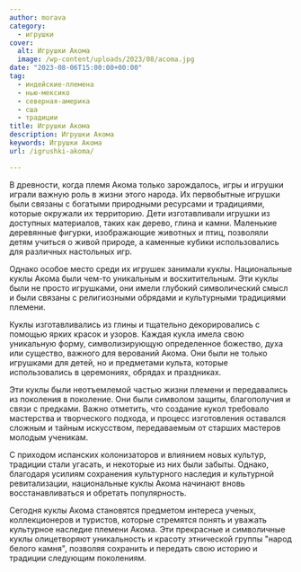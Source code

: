 ```yaml
---
author: morava
category:
  - игрушки
cover:
  alt: Игрушки Акома
  image: /wp-content/uploads/2023/08/acoma.jpg
date: "2023-08-06T15:00:00+00:00"
tag:
  - индейские-племена
  - нью-мексико
  - северная-америка
  - сша
  - традиции
title: Игрушки Акома
description: Игрушки Акома
keywords: Игрушки Акома
url: /igrushki-akoma/

---
```

В древности, когда племя Акома только зарождалось, игры и игрушки играли важную роль в жизни этого народа. Их первобытные игрушки были связаны с богатыми природными ресурсами и традициями, которые окружали их территорию. Дети изготавливали игрушки из доступных материалов, таких как дерево, глина и камни. Маленькие деревянные фигурки, изображающие животных и птиц, позволяли детям учиться о живой природе, а каменные кубики использовались для различных настольных игр.

Однако особое место среди их игрушек занимали куклы. Национальные куклы Акома были чем-то уникальным и восхитительным. Эти куклы были не просто игрушками, они имели глубокий символический смысл и были связаны с религиозными обрядами и культурными традициями племени.

Куклы изготавливались из глины и тщательно декорировались с помощью ярких красок и узоров. Каждая кукла имела свою уникальную форму, символизирующую определенное божество, духа или существо, важного для верований Акома. Они были не только игрушками для детей, но и предметами культа, которые использовались в церемониях, обрядах и праздниках.

Эти куклы были неотъемлемой частью жизни племени и передавались из поколения в поколение. Они были символом защиты, благополучия и связи с предками. Важно отметить, что создание кукол требовало мастерства и творческого подхода, и процесс изготовления оставался сложным и тайным искусством, передаваемым от старших мастеров молодым ученикам.

С приходом испанских колонизаторов и влиянием новых культур, традиции стали угасать, и некоторые из них были забыты. Однако, благодаря усилиям сохранения культурного наследия и культурной ревитализации, национальные куклы Акома начинают вновь восстанавливаться и обретать популярность.

Сегодня куклы Акома становятся предметом интереса ученых, коллекционеров и туристов, которые стремятся понять и уважать культурное наследие племени Акома. Эти прекрасные и символичные куклы олицетворяют уникальность и красоту этнической группы "народ белого камня", позволяя сохранить и передать свою историю и традиции следующим поколениям.
